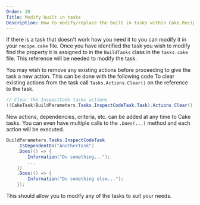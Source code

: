```yaml
---
Order: 20
Title: Modify built in tasks
Description: How to modify/replace the built in tasks within Cake.Recipe
---
```


If there is a task that doesn't work how you need it to you can modify it in your `recipe.cake` file.
Once you have identified the task you wish to modify find the property it is assigned to in the `BuildTasks` class in the `tasks.cake` file. This reference will be needed to modify the task.

You may wish to remove any existing actions before proceeding to give the task a new action.
This can be done with the following code
To clear existing actions from the task call `Tasks.Actions.Clear()` on the reference to the task.

```csharp
// Clear the InspectCode tasks actions
((CakeTask)BuildParameters.Tasks.InspectCodeTask.Task).Actions.Clear();
```

New actions, dependencies, criteria, etc. can be added at any time to Cake tasks. You can even have multiple calls to the `.Does(...)` method and each action will be executed.

```csharp
BuildParameters.Tasks.InspectCodeTask
    .IsDependentOn("AnotherTask")
    .Does(() => {
        Information("Do something...");
        ...
    })
    .Does(() => {
        Information("Do something else...");
    });
```

This should allow you to modify any of the tasks to suit your needs.
